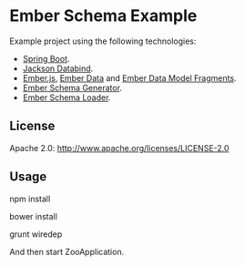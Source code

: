 # Ember Schema Example

Example project using the following technologies:
- [Spring Boot](http://projects.spring.io/spring-boot/).
- [Jackson Databind](https://github.com/FasterXML/jackson-databind).
- [Ember.js](http://emberjs.com/), [Ember Data](https://github.com/emberjs/data) and [Ember Data Model Fragments](https://github.com/lytics/ember-data.model-fragments).
- [Ember Schema Generator](https://github.com/marcus-nl/ember-schema-generator).
- [Ember Schema Loader](https://github.com/marcus-nl/ember-schema-loader).

## License

Apache 2.0: http://www.apache.org/licenses/LICENSE-2.0

## Usage

npm install

bower install

grunt wiredep

And then start ZooApplication.